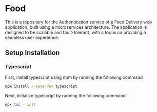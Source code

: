 # Food

This is a repository for the Authentication service of a Food Delivery web application, built using a microservices architecture. The application is designed to be scalable and fault-tolerant, with a focus on providing a seamless user experience.

## Setup Installation

### Typescript

First, install typescript using npm by running the following command

```bash
npm install --save-dev typescript
```

Next, initialize typescript by running the following command

```bash
npx tsc --init
```
